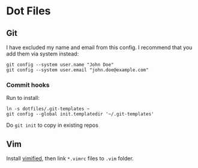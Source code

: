 # Dot Files

## Git

I have excluded my name and email from this config. I recommend that you add
them via system instead:

```
git config --system user.name "John Doe"
git config --system user.email "john.doe@example.com"
```
### Commit hooks

Run to install:

```
ln -s dotfiles/.git-templates ~
git config --global init.templatedir '~/.git-templates'
```

Do `git init` to copy in existing repos


## Vim

Install [vimified](https://github.com/zaiste/vimified), then link `*.vimrc`
files to `.vim` folder.


